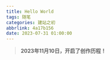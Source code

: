 ```yaml
---
title: Hello World
tags: 随笔
categories: 建站之初
abbrlink: 4a17b156
date: 2023-07-31 01:00:00
---
```

> **2023年11月10日，开启了创作历程！**
